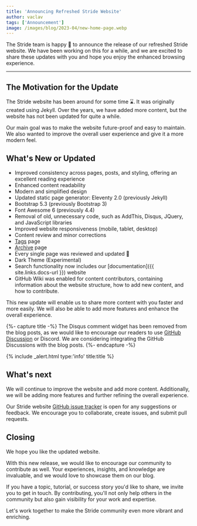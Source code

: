 ```yaml
---
title: 'Announcing Refreshed Stride Website'
author: vaclav
tags: ['Announcement']
image: /images/blog/2023-04/new-home-page.webp
---
```


The Stride team is happy 🙌 to announce the release of our refreshed Stride website. We have been working on this for a while, and we are excited to share these updates with you and hope you enjoy the enhanced browsing experience.

---

## The Motivation for the Update

The Stride website has been around for some time ⌛. It was originally created using Jekyll. Over the years, we have added more content, but the website has not been updated for quite a while.

Our main goal was to make the website future-proof and easy to maintain. We also wanted to improve the overall user experience and give it a more modern feel.

## What's New or Updated

- Improved consistency across pages, posts, and styling, offering an excellent reading experience
- Enhanced content readability
- Modern and simplified design
- Updated static page generator: Eleventy 2.0 (previously Jekyll)
- Bootstrap 5.3 (previously Bootstrap 3)
- Font Awesome 6 (previously 4.4)
- Removal of old, unnecessary code, such as AddThis, Disqus, JQuery, and JavaScript libraries
- Improved website responsiveness (mobile, tablet, desktop)
- Content review and minor corrections
- [Tags](/tags/) page
- [Archive](/archive/) page
- Every single page was reviewed and updated 🤯
- Dark Theme (Experimental)
- Search functionality now includes our [documentation]({{ site.links.docs-url }}) website
- GitHub Wiki was enabled for content contributors, containing information about the website structure, how to add new content, and how to contribute.

This new update will enable us to share more content with you faster and more easily. We will also be able to add more features and enhance the overall experience.

{%- capture title -%}
The Disqus comment widget has been removed from the blog posts, as we would like to encourage our readers to use <a class="link-info" href="{{ site.links.github-discussions-url }}" target="_blank" rel="noopener">GitHub Discussion</a> or Discord. We are considering integrating the GitHub Discussions with the blog posts.
{%- endcapture -%}

{% include _alert.html type:'info' title:title %}

## What's next

We will continue to improve the website and add more content. Additionally, we will be adding more features and further refining the overall experience.

Our Stride website [GitHub issue tracker](https://github.com/stride3d/stride-website/issues) is open for any suggestions or feedback. We encourage you to collaborate, create issues, and submit pull requests.

## Closing

We hope you like the updated website.

With this new release, we would like to encourage our community to contribute as well. Your experiences, insights, and knowledge are invaluable, and we would love to showcase them on our blog.

If you have a topic, tutorial, or success story you'd like to share, we invite you to get in touch. By contributing, you'll not only help others in the community but also gain visibility for your work and expertise.

Let's work together to make the Stride community even more vibrant and enriching.
